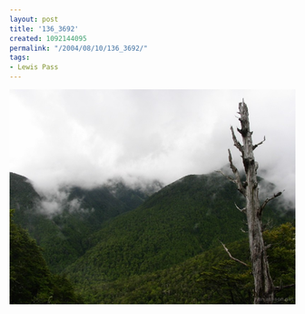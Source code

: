 ```yaml
---
layout: post
title: '136_3692'
created: 1092144095
permalink: "/2004/08/10/136_3692/"
tags:
- Lewis Pass
---
```


<img src="/image/images/136_3692-1257.jpg"/>

